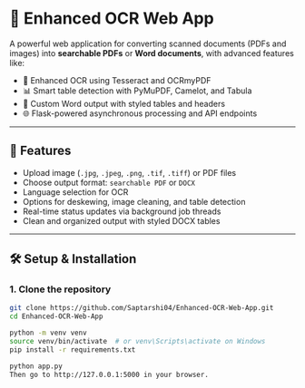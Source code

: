 # 🧠 Enhanced OCR Web App

A powerful web application for converting scanned documents (PDFs and images) into **searchable PDFs** or **Word documents**, with advanced features like:

- 🧾 Enhanced OCR using Tesseract and OCRmyPDF
- 📊 Smart table detection with PyMuPDF, Camelot, and Tabula
- 📝 Custom Word output with styled tables and headers
- 🌐 Flask-powered asynchronous processing and API endpoints

---

## 🚀 Features

- Upload image (`.jpg`, `.jpeg`, `.png`, `.tif`, `.tiff`) or PDF files
- Choose output format: `searchable PDF` or `DOCX`
- Language selection for OCR
- Options for deskewing, image cleaning, and table detection
- Real-time status updates via background job threads
- Clean and organized output with styled DOCX tables

---

## 🛠 Setup & Installation

### 1. Clone the repository

```bash
git clone https://github.com/Saptarshi04/Enhanced-OCR-Web-App.git
cd Enhanced-OCR-Web-App

python -m venv venv
source venv/bin/activate  # or venv\Scripts\activate on Windows
pip install -r requirements.txt

python app.py
Then go to http://127.0.0.1:5000 in your browser.

